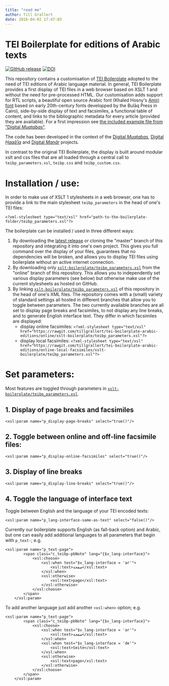 ```yaml
---
title: "read me"
author: Till Grallert
date: 2016-04-02 17:47:03
---
```


# TEI Boilerplate for editions of Arabic texts

[![GitHub release](https://img.shields.io/github/release/tillgrallert/tei-boilerplate-arabic-editions.svg)](https://github.com/tillgrallert/tei-boilerplate-arabic-editions/releases)
[![DOI](https://zenodo.org/badge/52358824.svg)](https://zenodo.org/badge/latestdoi/52358824)

This repository contains a customisation of [TEI Boilerplate](http://dcl.slis.indiana.edu/teibp/) adopted to the need of TEI editions of Arabic language material. In general, TEI Boilerplate provides a  first display of TEI files in a web browser based on XSLT 1 and without the need for pre-processed HTML. Our customisation adds support for RTL scripts, a beautiful open source Arabic font (Khaled Hosny's [Amiri font](http://www.amirifont.org/) based on early 20th-century fonts developped by the Bulāq Press in Cairo), side-by-side display of text and facsimiles, a functional table of content, and links to the bibliographic metadata for every article (provided they are available). For a first impression see [the included example file from "Digital *Muqtabas*"](https://rawgit.com/tillgrallert/tei-boilerplate-arabic-editions/master/example/oclc_4770057679-i_60.TEIP5.xml).

The code has been developed in the context of the [Digital *Muqtabas*](https://github.com/tillgrallert/digital-muqtabas), [Digital *Ḥaqāʾiq*](https://github.com/OpenAraPE/digital-haqaiq) and [Digital *Manār*](https://github.com/OpenAraPE/digital-manar) projects.

In contrast to the original TEI Boilerplate, the display is built around modular xslt and css files that are all loaded through a central call to `teibp_parameters.xsl`, `teibp.css` and `teibp_custom.css`. 

<!-- Changing the look of the headers from dark font on a light background to light font on dark background, for example, can be done be loading `teibp-heads-dark.css` instead of `teibp-heads-light.css`. -->


# Installation / use:

In order to make use of XSLT 1 stylesheets in a web browser, one has to provide a link to the main stylesheet `teibp_parameters` in the head of one's TEI files:

~~~{.xml}
<?xml-stylesheet type="text/xsl" href="path-to-the-boilerplate-folder/teibp_parameters.xsl"?>
~~~ 

The boilerplate can be installed / used in three different ways:

1. By downloading the [latest release](https://github.com/tillgrallert/tei-boilerplate-arabic-editions/releases) or cloning the "master" branch of this repository and integrating it into one's own project. This gives you full command over the display of your files, guarantees that no dependencies will be broken, and allows you to display TEI files using boilerplate without an active internet connection.
2. By downloading only [`xslt-boilerplate/teibp_parameters.xsl`](xslt-boilerplate/teibp_parameters.xsl) from the "online" branch of this repository. This allows you to independently set various display parameters (see below) but otherwise make use of the current stylesheets as hosted on GitHub.
3. By linking [`xslt-boilerplate/teibp_parameters.xsl`](xslt-boilerplate/teibp_parameters.xsl) of this repository in the head of one's XML files. The repository comes with a (small) variety of standard settings all hosted in different branches that allow you to toggle between parameters. The two currently available branches are all set to display page breaks and facsimiles, to not display any line breaks, and to generate English interface text. They differ in which facsimiles are displayed:
    - display online facsimiles: `<?xml-stylesheet type="text/xsl" href="https://rawgit.com/tillgrallert/tei-boilerplate-arabic-editions/online/xslt-boilerplate/teibp_parameters.xsl"?>`
    - display local facsimiles: `<?xml-stylesheet type="text/xsl" href="https://rawgit.com/tillgrallert/tei-boilerplate-arabic-editions/online-local-facsimiles/xslt-boilerplate/teibp_parameters.xsl"?>`

# Set parameters:

Most features are toggled through parameters in [`xslt-boilerplate/teibp_parameters.xsl`](xslt-boilerplate/teibp_parameters.xsl). 

## 1. Display of page breaks and facsimiles

~~~{.xml}
<xsl:param name="p_display-page-breaks" select="true()"/>
~~~

## 2. Toggle between online and off-line facsimile files:

~~~{.xml}
<xsl:param name="p_display-online-facsimiles" select="true()"/>
~~~

## 3. Display of line breaks

~~~{.xml}
<xsl:param name="p_display-line-breaks" select="true()"/>
~~~

## 4. Toggle the language of interface text

Toggle between English and the language of your TEI encoded texts:

~~~{.xml}
<xsl:param name="p_lang-interface-same-as-text" select="false()"/>
~~~

Currently our boilerplate supports English (as fall-back option) and Arabic, but one can easily add additional languages to all parameters that begin with `p_text-`; e.g.

~~~{.xml}
<xsl:param name="p_text-page">
        <span class="c_teibp-pbNote" lang="{$v_lang-interface}">
            <xsl:choose>
                <xsl:when test="$v_lang-interface = 'ar'">
                    <xsl:text>صفحة</xsl:text>
                </xsl:when>
                <xsl:otherwise>
                    <xsl:text>page</xsl:text>
                </xsl:otherwise>
            </xsl:choose>
        </span>
    </xsl:param>
~~~

To add another language just add another `<xsl:when>` option; e.g.

~~~{.xml}
<xsl:param name="p_text-page">
        <span class="c_teibp-pbNote" lang="{$v_lang-interface}">
            <xsl:choose>
                <xsl:when test="$v_lang-interface = 'ar'">
                    <xsl:text>صفحة</xsl:text>
                </xsl:when>
                <xsl:when test="$v_lang-interface = 'de'">
                    <xsl:text>Seite</xsl:text>
                </xsl:when>
                <xsl:otherwise>
                    <xsl:text>page</xsl:text>
                </xsl:otherwise>
            </xsl:choose>
        </span>
    </xsl:param>
~~~
